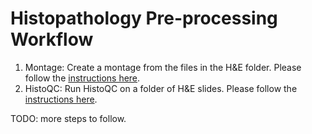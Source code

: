 # Histopathology Pre-processing Workflow

1. Montage: Create a montage from the files in the H&E folder. Please follow the [instructions here](montage_creation.md).
2. HistoQC: Run HistoQC on a folder of H&E slides. Please follow the [instructions here](histoqc.md).

TODO: more steps to follow.
